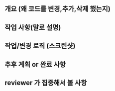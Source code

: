 ## 개요 (왜 코드를 변경,추가,삭제 했는지)
## 작업 사항(말로 설명)
## 작업/변경 로직 (스크린샷)
## 추후 계획 or 완료 사항
## reviewer 가 집중해서 볼 사항

